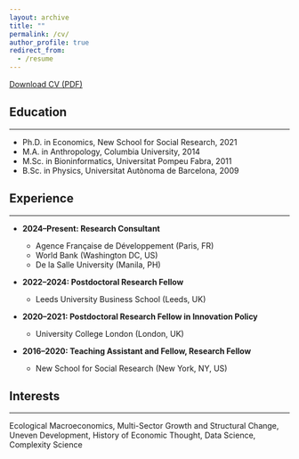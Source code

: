 ```yaml
---
layout: archive
title: ""
permalink: /cv/
author_profile: true
redirect_from:
  - /resume
---
```


[Download CV (PDF)](../assets/files/CV_Oriol_Valles_Codina.pdf)

## Education
---
* Ph.D. in Economics, New School for Social Research, 2021
* M.A. in Anthropology, Columbia University, 2014
* M.Sc. in Bioninformatics, Universitat Pompeu Fabra, 2011
* B.Sc. in Physics, Universitat Autònoma de Barcelona, 2009


## Experience
---
* **2024–Present: Research Consultant**
  * Agence Française de Développement (Paris, FR) 
  * World Bank (Washington DC, US)
  * De la Salle University (Manila, PH)

* **2022–2024: Postdoctoral Research Fellow**
  * Leeds University Business School (Leeds, UK)

* **2020–2021: Postdoctoral Research Fellow in Innovation Policy**
  * University College London (London, UK)

* **2016–2020: Teaching Assistant and Fellow, Research Fellow**
  * New School for Social Research (New York, NY, US)


## Interests
---

Ecological Macroeconomics, Multi-Sector Growth and Structural Change, Uneven Development, History of Economic Thought, Data Science, Complexity Science
